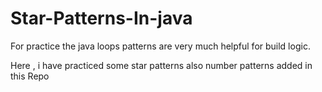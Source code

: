 # Star-Patterns-In-java
For practice the java loops patterns are very much helpful for  build logic.

Here , i have practiced some star patterns
also number patterns added in this Repo
